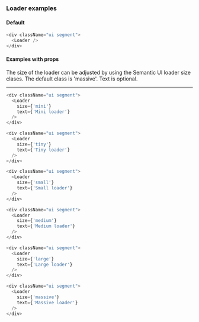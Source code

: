### Loader examples

#### Default

```js
<div className="ui segment">
  <Loader />
</div>
```

#### Examples with props

The size of the loader can be adjusted by using the Semantic UI loader size clases. The default
class is 'massive'. Text is optional.

---

```js
<div className="ui segment">
  <Loader
    size={'mini'}
    text={'Mini loader'}
  />
</div>
```

```js
<div className="ui segment">
  <Loader
    size={'tiny'}
    text={'Tiny loader'}
  />
</div>
```

```js
<div className="ui segment">
  <Loader
    size={'small'}
    text={'Small loader'}
  />
</div>
```

```js
<div className="ui segment">
  <Loader
    size={'medium'}
    text={'Medium loader'}
  />
</div>
```

```js
<div className="ui segment">
  <Loader
    size={'large'}
    text={'Large loader'}
  />
</div>
```

```js
<div className="ui segment">
  <Loader
    size={'massive'}
    text={'Massive loader'}
  />
</div>
```

